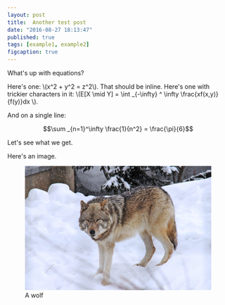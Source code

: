 ```yaml
---
layout: post
title:  Another test post
date: "2016-08-27 18:13:47"
published: true
tags: [example1, example2]
figcaption: true
---
```


What's up with equations?

Here's one: \\(x^2 + y^2 = z^2\\). That should be inline. Here's one with trickier characters in it: \\(E[X \mid Y] = \int _{-\infty} ^ \infty \frac{xf(x,y)}{f(y)}dx \\). 

And on a single line:

$$\sum _{n=1}^\infty \frac{1}{n^2} = \frac{\pi}{6}$$

Let's see what we get.

Here's an image.

<figure>
<img src="/images/wolf1.jpeg">
<figcaption>A wolf</figcaption>
</figure>

